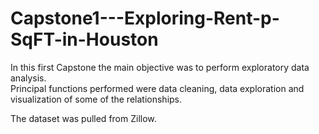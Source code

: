 # Capstone1---Exploring-Rent-p-SqFT-in-Houston

In this first Capstone the main objective was to perform exploratory data analysis.  
Principal functions performed were data cleaning, data exploration and visualization
of some of the relationships.  

The dataset was pulled from Zillow.
